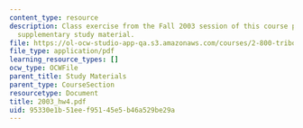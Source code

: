 ```yaml
---
content_type: resource
description: Class exercise from the Fall 2003 session of this course provided as
  supplementary study material.
file: https://ol-ocw-studio-app-qa.s3.amazonaws.com/courses/2-800-tribology-fall-2004/95330e1b51eef95145e5b46a529be29a_2003_hw4.pdf
file_type: application/pdf
learning_resource_types: []
ocw_type: OCWFile
parent_title: Study Materials
parent_type: CourseSection
resourcetype: Document
title: 2003_hw4.pdf
uid: 95330e1b-51ee-f951-45e5-b46a529be29a
---
```

